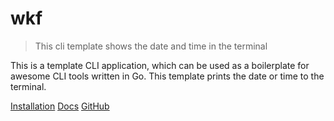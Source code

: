 # wkf

> This cli template shows the date and time in the terminal

This is a template CLI application, which can be used as a boilerplate for awesome CLI tools written in Go.
This template prints the date or time to the terminal.

[Installation](installation.md)
[Docs](docs.md)
[GitHub](https://github.com/lvsoso/wkf)
